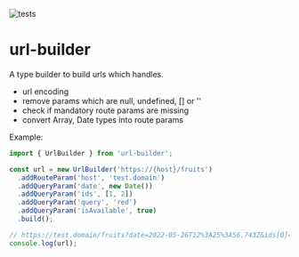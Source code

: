 ![tests](https://github.com/babymechanic/url-builder/actions/workflows/run-tests.yml/badge.svg)

# url-builder

A type builder to build urls which handles.

- url encoding
- remove params which are null, undefined, [] or ''
- check if mandatory route params are missing
- convert Array, Date types into route params

Example:

```typescript
import { UrlBuilder } from 'url-builder';

const url = new UrlBuilder('https://{host}/fruits')
  .addRouteParam('host', 'test.domain')
  .addQueryParam('date', new Date())
  .addQueryParam('ids', [1, 2])
  .addQueryParam('query', 'red')
  .addQueryParam('isAvailable', true)
  .build();

// https://test.domain/fruits?date=2022-05-26T12%3A25%3A56.743Z&ids[0]=1&ids[1]=2&query=red&isAvailable=true
console.log(url);
```

